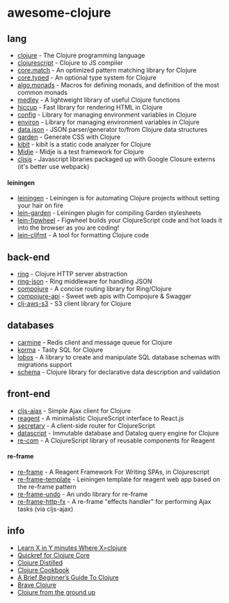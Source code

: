 # awesome-clojure

## lang
- [clojure](https://github.com/clojure/clojure) - The Clojure programming language
- [clojurescript](https://github.com/clojure/clojurescript) - Clojure to JS compiler
- [core.match](https://github.com/clojure/core.match) - An optimized pattern matching library for Clojure
- [core.typed](https://github.com/clojure/core.typed) - An optional type system for Clojure
- [algo.monads](https://github.com/clojure/algo.monads) - Macros for defining monads, and definition of the most common monads
- [medley](https://github.com/weavejester/medley) -  A lightweight library of useful Clojure functions
- [hiccup](https://github.com/weavejester/hiccup) - Fast library for rendering HTML in Clojure
- [config](https://github.com/yogthos/config) - Library for managing environment variables in Clojure
- [environ](https://github.com/weavejester/environ) - Library for managing environment variables in Clojure
- [data.json](https://github.com/clojure/data.json) - JSON parser/generator to/from Clojure data structures
- [garden](https://github.com/noprompt/garden) - Generate CSS with Clojure
- [kibit](https://github.com/jonase/kibit) - kibit is a static code analyzer for Clojure
- [Midje](https://github.com/marick/Midje) - Midje is a test framework for Clojure
- [cljsjs](https://github.com/cljsjs/packages) - Javascript libraries packaged up with Google Closure externs (it's better use webpack)

#### leiningen
- [leiningen](https://github.com/technomancy/leiningen) - Leiningen is for automating Clojure projects without setting your hair on fire
- [lein-garden](https://github.com/noprompt/lein-garden) - Leiningen plugin for compiling Garden stylesheets
- [lein-figwheel](https://github.com/bhauman/lein-figwheel) - Figwheel builds your ClojureScript code and hot loads it into the browser as you are coding!
- [lein-cljfmt](https://github.com/weavejester/cljfmt) - A tool for formatting Clojure code

## back-end
- [ring](https://github.com/ring-clojure/ring) - Clojure HTTP server abstraction
- [ring-json](https://github.com/ring-clojure/ring-json) - Ring middleware for handling JSON
- [compojure](https://github.com/weavejester/compojure) - A concise routing library for Ring/Clojure 
- [compojure-api](https://github.com/metosin/compojure-api) - Sweet web apis with Compojure & Swagger
- [clj-aws-s3](https://github.com/weavejester/clj-aws-s3) -  S3 client library for Clojure

## databases
- [carmine](https://github.com/ptaoussanis/carmine) - Redis client and message queue for Clojure
- [korma](https://github.com/korma/Korma) - Tasty SQL for Clojure
- [lobos](https://github.com/budu/lobos) - A library to create and manipulate SQL database schemas with migrations support
- [schema](https://github.com/plumatic/schema) - Clojure library for declarative data description and validation

## front-end
- [cljs-ajax](https://github.com/JulianBirch/cljs-ajax) - Simple Ajax client for Clojure
- [reagent](https://github.com/reagent-project/reagent) - A minimalistic ClojureScript interface to React.js
- [secretary](https://github.com/gf3/secretary) - A client-side router for ClojureScript
- [datascript](https://github.com/tonsky/datascript) - Immutable database and Datalog query engine for Clojure
- [re-com](https://github.com/Day8/re-com) - A ClojureScript library of reusable components for Reagent

#### re-frame
- [re-frame](https://github.com/Day8/re-frame) - A Reagent Framework For Writing SPAs, in Clojurescript
- [re-frame-template](https://github.com/Day8/re-frame-template) - Leiningen template for reagent web app based on the re-frame pattern
- [re-frame-undo](https://github.com/Day8/re-frame-undo) - An undo library for re-frame
- [re-frame-http-fx](https://github.com/Day8/re-frame-http-fx) - A re-frame "effects handler" for performing Ajax tasks (via cljs-ajax)

## info
- [Learn X in Y minutes Where X=clojure](https://learnxinyminutes.com/docs/clojure/)
- [Quickref for Clojure Core](https://clojuredocs.org/quickref)
- [Clojure Distilled](http://yogthos.github.io/ClojureDistilled.html)
- [Clojure Cookbook](https://github.com/clojure-cookbook/clojure-cookbook)
- [A Brief Beginner’s Guide To Clojure](http://www.unexpected-vortices.com/clojure/brief-beginners-guide/index.html)
- [Brave Clojure](http://www.braveclojure.com/)
- [Clojure from the ground up](https://aphyr.com/tags/Clojure-from-the-ground-up)
